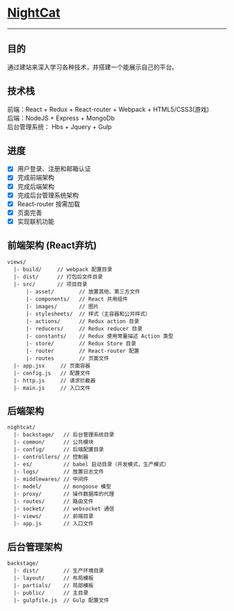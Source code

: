 # [NightCat](http://nightcat.win/)

------

## 目的
通过建站来深入学习各种技术，并搭建一个能展示自己的平台。

## 技术栈
前端：React + Redux + React-router + Webpack + HTML5/CSS3(游戏)<br>
后端：NodeJS + Express + MongoDb<br>
后台管理系统： Hbs + Jquery + Gulp <br>

## 进度
 - [x] 用户登录、注册和邮箱认证
 - [x] 完成前端架构
 - [x] 完成后端架构
 - [x] 完成后台管理系统架构
 - [x] React-router 按需加载
 - [x] 页面完善
 - [x] 实现联机功能

## 前端架构 (React弃坑)
    views/
      |- build/     // webpack 配置目录
      |- dist/      // 打包后文件目录
      |- src/       // 项目目录
          |- asset/        // 放置其他、第三方文件
          |- components/   // React 共用组件
          |- images/       // 图片
          |- stylesheets/  // 样式（主容器和公共样式）
          |- actions/      // Redux action 目录
          |- reducers/     // Redux reducer 目录
          |- constants/    // Redux 使用常量描述 Action 类型
          |- store/        // Redux Store 目录
          |- router        // React-router 配置
          |- routes        // 页面文件
      |- app.jsx     // 页面容器
      |- config.js   // 配置文件
      |- http.js     // 请求拦截器
      |- main.js     // 入口文件

## 后端架构
    nightcat/
      |- backstage/   // 后台管理系统目录
      |- common/      // 公共模块
      |- config/      // 后端配置目录
      |- controllers/ // 控制器
      |- es/          // babel 启动目录（开发模式，生产模式）
      |- logs/        // 放置日志文件
      |- middlewares/ // 中间件
      |- model/       // mongoose 模型
      |- proxy/       // 操作数据库的代理
      |- routes/      // 路由文件
      |- socket/      // websocket 通信
      |- views/       // 前端目录
      |- app.js       // 入口文件

## 后台管理架构
    backstage/
      |- dist/        // 生产环境目录
      |- layout/      // 布局模板
      |- partials/    // 局部模板
      |- public/      // 主目录
      |- gulpfile.js  // Gulp 配置文件
